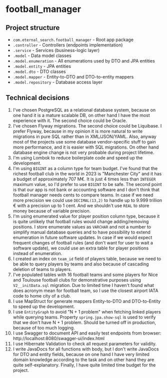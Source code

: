 # football_manager

## Project structure

- `com.eternal_search.football_manager` - Root app package
- `.controller` - Controllers (endpoints implementation)
- `.service` - Services (business-logic layer)
- `.model` - Data model classes
- `.model.enumeration` - All enumerations used by DTO and JPA entities
- `.model.entity` - JPA entities
- `.model.dto` - DTO classes
- `.model.mapper` - Entity-to-DTO and DTO-to-entity mappers
- `.model.repository` - Database access layer

## Technical decisions

1. I've chosen PostgreSQL as a relational database system, because on one hand
   it is a mature scalable DB, on other hand I have the most experience with it.
   The second choice could be Oracle.
2. I've chosen Flyway migrations. The second choice could be Liquibase. I prefer
   Flyway, because in my opinion it is more natural to write migrations in pure SQL
   rather than in XML/JSON/YAML. Also, anyway most of the projects use some 
   database vendor-specific stuff to gain more performance,
   and it is easier with SQL migrations. On other hand
   database engine change is not very probable during project lifetime.
3. I'm using Lombok to reduce boilerplate code and speed up the development.
4. I'm using `BIGINT` as a column type for team budget. I've found that the richest
   football club in the world in 2023 is "Manchester City" and it has a budget of
   approximately 707 M€. It is just 4 times less than `INTEGER` maximum value, so
   I'd prefer to use `BIGINT` to be safe. The second point is that our app is not
   bank or accounting software and I don't think that football manager needs
   cents to compare teams. In case if we need more precision we could use 
   `DECIMAL(13,2)` to handle up to 9.999 trillion € with a precision up to 1 cent.
   And we shouldn't use `REAL` to store money because of variable precision.
5. I'm using enumerated value for player position column type, because it is
   quite unlikely that football rules would change adding/removing positions.
   I store enumerate values as `VARCHAR` and not a number to
   simplify manual database queries and to have possibility to extend enumeration
   in future software updates. In case if we would expect frequent changes of
   football rules (and don't want for user to wait a software update), we could
   use an extra table for player positions instead of enumeration.
6. I created an index on `team_id` field of players table, because we need to
   be able to query players by teams and also because of cascading deletion
   of teams to players.
7. I've populated tables with 16 football teams and some players for Nice and 
   Toulouse football clubs for demonstrative purposes using `V2__initData.sql` 
   migration. Due to limited time I haven't found what does acronym mean for
   football team, so I use the closest airport IATA code to home city of a club.
8. I use MapStruct for generate mappers Entity-to-DTO and DTO-to-Entity to speed up
   the development.
9. I use `EntityGraph` to avoid "N + 1 problem" when fetching linked players while 
   querying teams. Property `spring.jpa.show-sql` is used to verify that we
   don't have N + 1 problem. Should be turned off in production, because of
   too much logging.
10. I use Swagger to document API and easily test endpoints from browser:
    http://localhost:8080/swagger-ui/index.html
11. I use Hibernate Validation to check all request parameters for validity.
12. I write JavaDocs for all functions with body, but I don't write JavaDocs
    for DTO and entity fields, because on one hand I have very limited
    domain knowledge according to the task and on other hand they are quite
    self-explanatory. Finally, I have quite limited time budget for the project.
